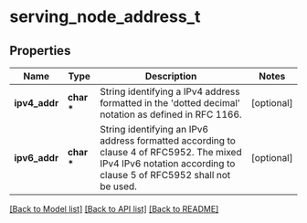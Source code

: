 # serving_node_address_t

## Properties
Name | Type | Description | Notes
------------ | ------------- | ------------- | -------------
**ipv4_addr** | **char \*** | String identifying a IPv4 address formatted in the &#39;dotted decimal&#39; notation as defined in RFC 1166.  | [optional] 
**ipv6_addr** | **char \*** | String identifying an IPv6 address formatted according to clause 4 of RFC5952. The mixed IPv4 IPv6 notation according to clause 5 of RFC5952 shall not be used.  | [optional] 

[[Back to Model list]](../README.md#documentation-for-models) [[Back to API list]](../README.md#documentation-for-api-endpoints) [[Back to README]](../README.md)


